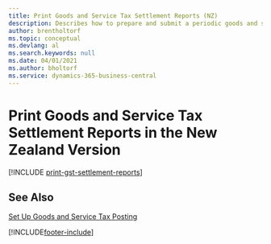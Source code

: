 ```yaml
---
title: Print Goods and Service Tax Settlement Reports (NZ)
description: Describes how to prepare and submit a periodic goods and services tax (GST) settlement in the New Zealand version of Business Central.
author: brentholtorf
ms.topic: conceptual
ms.devlang: al
ms.search.keywords: null
ms.date: 04/01/2021
ms.author: bholtorf
ms.service: dynamics-365-business-central
---
```

# <a name="print-goods-and-service-tax-settlement-reports-in-the-new-zealand-version"></a>Print Goods and Service Tax Settlement Reports in the New Zealand Version

[!INCLUDE [print-gst-settlement-reports](../includes/AUNZ/print-gst-settlement-reports.md)]

## <a name="see-also"></a>See Also

[Set Up Goods and Service Tax Posting](how-to-set-up-goods-and-service-tax-posting.md)  


[!INCLUDE[footer-include](../../includes/footer-banner.md)]
